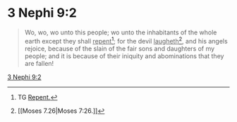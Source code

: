 # 3 Nephi 9:2

> Wo, wo, wo unto this people; wo unto the inhabitants of the whole earth except they shall <u>repent</u>[^a]; for the devil <u>laugheth</u>[^b], and his angels rejoice, because of the slain of the fair sons and daughters of my people; and it is because of their iniquity and abominations that they are fallen!

[3 Nephi 9:2](https://www.churchofjesuschrist.org/study/scriptures/bofm/3-ne/9?lang=eng&id=p2#p2)


[^a]: TG [Repent.](https://www.churchofjesuschrist.org/study/scriptures/tg/repent?lang=eng)
[^b]: [[Moses 7.26|Moses 7:26.]]
